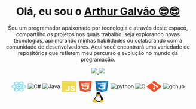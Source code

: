 <div>
  
  <h1 align="center">
    Olá, eu sou o 
    <a href="https://www.linkedin.com/in/arthur-galv%C3%A3o-dos-santos-9082581b9/?msgControlName=view_message_button&msgConversationId=2-MGMxYTViMjktZDRiYi00NGI3LTg2ZTgtMzdmNjFjZWJmZDQzXzAxMw%3D%3D&msgOverlay=true">Arthur Galvão 😎😎</a>
  </h1>
  
  <p align="center">
    Sou um programador apaixonado por tecnologia e através deste espaço, compartilho os projetos nos quais trabalho, seja explorando novas tecnologias, aprimorando minhas habilidades ou colaborando com a comunidade de desenvolvedores. Aqui você encontrará uma variedade de repositórios que refletem meu percurso e evolução no mundo da programação.
    </a>  
  </p>
  
  <p align="center">
  </p>
</div>

</div>

<div align="center">
  <a href="https://github.com/Arthurgalvao645">
    <img height="150em" src="https://github-readme-stats.vercel.app/api?username=Arthurgalvao645&show_icons=true&theme=vue_dark&include_all_commits=true&hide_border=false&show_owner=true"/>
    <img height="150em" src="https://github-readme-stats.vercel.app/api/top-langs/?username=Arthurgalvao645&layout=compact&langs_count=16&theme=vue_dark"/>
  </a>

<div align="center" valign="top"><br>
  <img align="center" alt="React" height="30" width="40" src="https://raw.githubusercontent.com/devicons/devicon/master/icons/react/react-original.svg">
  <img align="center" alt="C#" height="30" width="40" src="https://seeklogo.com/images/C/c-logo-A44DB3D53C-seeklogo.com.png">
  <img align="center" alt="Java" height="30" width="40" src="https://brandslogos.com/wp-content/uploads/images/large/java-logo-1.png">
  <img align="center" alt="Js" height="30" width="40" src="https://raw.githubusercontent.com/devicons/devicon/master/icons/javascript/javascript-plain.svg">
  <img align="center" alt="HTML" height="30" width="40" src="https://raw.githubusercontent.com/devicons/devicon/master/icons/html5/html5-original.svg">
  <img align="center" alt="CSS" height="30" width="40" src="https://raw.githubusercontent.com/devicons/devicon/master/icons/css3/css3-original.svg">
  <img align="center" alt="python" height="30" width="40" src="https://cdn3.iconfinder.com/data/icons/logos-and-brands-adobe/512/267_Python-512.png">
  <img align="center" alt="C" height="30" width="40" src="https://upload.wikimedia.org/wikipedia/commons/thumb/1/18/C_Programming_Language.svg/695px-C_Programming_Language.svg.png">
  <img align="center" alt="git" height="30" width="40" src="https://raw.githubusercontent.com/devicons/devicon/master/icons/git/git-original.svg">
  <img align="center" alt="github" height="35" width="35" src="https://cdn-icons-png.flaticon.com/512/25/25231.png">
  <img align="center" alt="linux" height="30" width="40" src="https://raw.githubusercontent.com/devicons/devicon/master/icons/linux/linux-original.svg">


